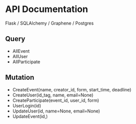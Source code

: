 # API Documentation

Flask / SQLAlchemy / Graphene / Postgres

## Query

- AllEvent
- AllUser
- AllParticipate

## Mutation

- CreateEvent(name, creator_id, form, start_time, deadline)
- CreateUser(id_tag, name, email=None)
- CreateParticipate(event_id, user_id, form)
- UserLogin(id)
- UpdateUser(id, name=None, email=None)
- UpdateEvent(id,)
